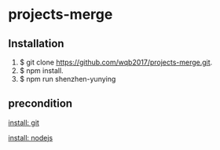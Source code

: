 # projects-merge

## Installation

1. $ git clone https://github.com/wqb2017/projects-merge.git.
2. $ npm install.
3. $ npm run shenzhen-yunying

## precondition

[install: git](https://git-scm.com/downloads)

[install: nodejs](http://nodejs.cn/download/)
